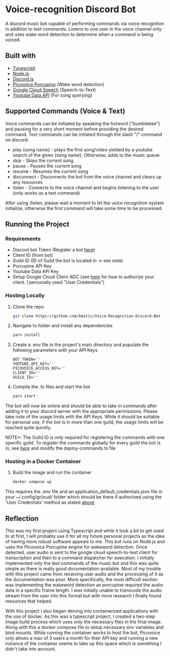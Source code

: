 # Voice-recognition Discord Bot

A discord music bot capable of performing commands via voice recognition in addition to text commands. Listens to one user in the voice channel only and uses wake word detection to determine when a command is being voiced.

## Built with

- [Typescript](https://www.typescriptlang.org/)
- [Node.js](https://nodejs.org/en/)
- [Discord.js](https://discord.js.org/#/)
- [Picovoice Porcupine](https://picovoice.ai/platform/porcupine/) (Wake word detection)
- [Google Cloud Speech](https://cloud.google.com/speech-to-text) (Speech-to-Text)
- [Youtube Data API](https://developers.google.com/youtube/v3/docs) (For song querying)

## Supported Commands (Voice & Text)

Voice commands can be initiated by speaking the hotword ("bumblebee") and pausing for a very short moment before providing the desired command. Text commands can be initiated through the slash "/" command on discord.

- play {song name} - plays the first song/video yielded by a youtube search of the given {song name}. Otherwise, adds to the music queue
- skip - Skips the current song
- pause - Pauses the current song
- resume - Resumes the current song
- disconnect - Disconnects the bot from the voice channel and clears up any resources
- listen - Connects to the voice channel and begins listening to the user (only works as a text command)

After using /listen, please wait a moment to let the voice recognition system initialize, otherwise the first command will take some time to be processed.

## Running the Project

### Requirements

- Discord bot Token (Register a bot [here](https://discord.com/developers/applications))
- Client ID (from bot)
- Guild ID (ID of Guild the bot is located in -> see note)
- Porcupine API Key
- Youtube Data API Key
- Setup Google Cloud Client ADC (see [here](https://cloud.google.com/docs/authentication/provide-credentials-adc) for how to authorize your client. I personally used "User Credentials")

### Hosting Locally

1. Clone the repo

    ```sh
    git clone https://github.com/kmatic/Voice-Recognition-Discord-Bot
    ```

2. Navigate to folder and install any dependencies

    ```sh
    yarn install
    ```

3. Create a .env file in the project's main directory and populate the following parameters with your API Keys

    ```text
    BOT_TOKEN=''
    YOUTUBE_API_KEY=''
    PICOVOICE_ACCESS_KEY=''
    CLIENT_ID=''
    GUILD_ID=''
    ```

4. Compile the .ts files and start the bot

    ```sh
    yarn start
    ```

The bot will now be online and should be able to take in commands after adding it to your discord server with the appropriate permissions. Please take note of the usage limits with the API Keys. While it should be suitable for personal use, if the bot is in more than one guild, the usage limits will be reached quite quickly.

NOTE*: The Guild ID is only required for registering the commands with one specific guild. To register the commands globally for every guild the bot is in, see [here](https://discordjs.guide/creating-your-bot/command-deployment.html#command-registration) and modify the deploy-commands.ts file

### Hosting in a Docker Container

1. Build the image and run the container

    ```sh
    docker compose up
    ```

This requires the .env file and an application_default_credentials.json file in your ~/.config/gcloud/ folder which should be there if authorized using the 'User Credentials' method as stated [above](https://cloud.google.com/docs/authentication/provide-credentials-adc)

## Reflection

This was my first project using Typescript and while it took a bit to get used to at first, I will probably use it for all my future personal projects as the idea of having more robust software appeals to me. This bot runs on Node.js and uses the Picovoice Porcupine engine for wakeword detection. Once detected, user audio is sent to the google cloud speech-to-text client for transcription and then to a command dispatcher for execution. I initially implemented only the text commands of the music bot and this was quite simple as there is really good documentation available. Most of my trouble with this project came from receiving user audio and the processing of it as the documentation was poor. More specifically, the most difficult section was implementing the wakeword detection as porcupine required the audio data in a specific frame length. I was initially unable to transcode the audio stream from the user into this format but with more research I finally found resources that helped.

With this project I also began delving into containerized applications with the use of docker. As this was a typescript project, I created a two-step image build process which uses only the necessary files in the final image. Along with this a docker compose file to setup necessary env variables and bind mounts. While running the container works to host the bot, Picovoice only allows a max of 3 users a month for their API key and running a new instance of the container seems to take up this space which is something I didn't take into account.
